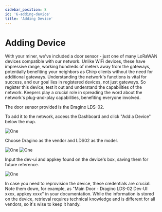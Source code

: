 ```yaml
---
sidebar_position: 8
id: '6-adding-device'
title: 'Adding Device'
---
```


# Adding Device

With your miner, we've included a door sensor - just one of many LoRaWAN devices compatible with our network. Unlike WiFi devices, these have impressive range, working hundreds of meters away from the gateways, potentially benefiting your neighbors as Chirp clients without the need for additional gateways. Understanding the network's functions is vital for success, and our goal lies in registered devices, not just gateways. So register this device, test it out and understand the capabilities of the network. Keepers play a crucial role in spreading the word about the network's plug-and-play capabilities, benefiting everyone involved.

The door sensor provided is the Dragino LDS-02.

To add it to the network, access the Dashboard and click "Add a Device" below the map.

![One](p5-1.PNG)

Choose Dragino as the vendor and LDS02 as the model.

![One](p5-2.PNG)
![One](p5-3.PNG)

Input the dev-ui and appkey found on the device's box, saving them for future reference.

![One](p5-4.PNG)

In case you need to reprovision the device, these credentials are crucial. Note them down, for example, as "Main Door - Dragino LDS-02 Dev-UI xxxx, appkey xxxx" in your documentation. While the information is stored on the device, retrieval requires technical knowledge and is different for all vendors, so it's wise to keep it handy.
